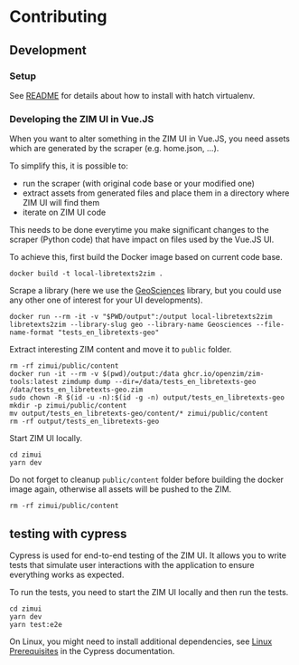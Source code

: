 # Contributing

## Development

### Setup

See [README](README.md) for details about how to install with hatch virtualenv.

### Developing the ZIM UI in Vue.JS

When you want to alter something in the ZIM UI in Vue.JS, you need assets which are generated by the scraper (e.g. home.json, ...).

To simplify this, it is possible to:

- run the scraper (with original code base or your modified one)
- extract assets from generated files and place them in a directory where ZIM UI will find them
- iterate on ZIM UI code

This needs to be done everytime you make significant changes to the scraper (Python code) that have impact on files used by the Vue.JS UI.

To achieve this, first build the Docker image based on current code base.

```
docker build -t local-libretexts2zim .
```

Scrape a library (here we use the [GeoSciences](https://geo.libretexts.org) library, but you could use any other one of interest for your UI developments).

```
docker run --rm -it -v "$PWD/output":/output local-libretexts2zim libretexts2zim --library-slug geo --library-name Geosciences --file-name-format "tests_en_libretexts-geo"
```

Extract interesting ZIM content and move it to `public` folder.

```
rm -rf zimui/public/content
docker run -it --rm -v $(pwd)/output:/data ghcr.io/openzim/zim-tools:latest zimdump dump --dir=/data/tests_en_libretexts-geo /data/tests_en_libretexts-geo.zim
sudo chown -R $(id -u -n):$(id -g -n) output/tests_en_libretexts-geo
mkdir -p zimui/public/content
mv output/tests_en_libretexts-geo/content/* zimui/public/content
rm -rf output/tests_en_libretexts-geo
```

Start ZIM UI locally.

```
cd zimui
yarn dev
```

Do not forget to cleanup `public/content` folder before building the docker image again, otherwise all assets will be pushed to the ZIM.

```
rm -rf zimui/public/content
```

## testing with cypress

Cypress is used for end-to-end testing of the ZIM UI. It allows you to write tests that simulate user interactions with the application to ensure everything works as expected.

To run the tests, you need to start the ZIM UI locally and then run the tests.

```
cd zimui
yarn dev
yarn test:e2e
```

On Linux, you might need to install additional dependencies, see [Linux Prerequisites](https://docs.cypress.io/guides/getting-started/installing-cypress#Linux-Prerequisites) in the Cypress documentation.
